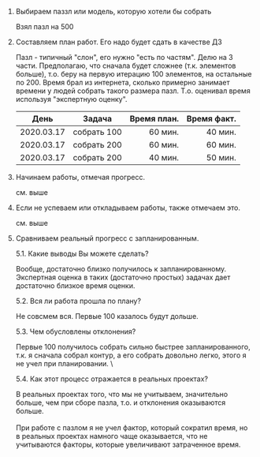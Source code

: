 1. Выбираем паззл или модель, которую хотели бы собрать

    Взял пазл на 500
    
2. Составляем план работ. Его надо будет сдать в качестве ДЗ

    Пазл - типичный "слон", его нужно "есть по частям". Делю на 3
    части. Предполагаю, что сначала будет сложнее (т.к. элементов больше), 
    т.о. беру на первую итерацию 100 элементов, на остальные по 200. 
    Время брал из интернета, сколько примерно занимает времени у людей 
    собрать такого размера пазл. Т.о. оценивал время используя "экспертную оценку".
    
    | День      | Задача      | Время план. | Время факт. |
    | --------- |:-----------:| -----------:|------------:|
    | 2020.03.17| собрать 100 | 60 мин.     | 40 мин.     |
    | 2020.03.17| собрать 200 | 60 мин.     | 60 мин.     |
    | 2020.03.17| собрать 200 | 40 мин.     | 50 мин.     |

3. Начинаем работы, отмечая прогресс.

    см. выше

4. Если не успеваем или откладываем работы, также отмечаем это.

    см. выше
    
5. Сравниваем реальный прогресс с запланированным.

    5.1. Какие выводы Вы можете сделать?
    
    Вообще, достаточно близко получилось к запланированному.
    Экспертная оценка в таких (достаточно простых) задачах
    дает достаточно близкое время оценки.
    
    5.2. Вся ли работа прошла по плану?
    
    Не совсмем вся. Первые 100 казалось будут дольше. 
    
    5.3. Чем обусловлены отклонения?
    
    Первые 100 получилось собрать сильно быстрее запланированного,
    т.к. я сначала собрал контур, а его собрать довольно легко, этого
    я не учел при планировании. \
        
    5.4. Как этот процесс отражается в реальных проектах?

    В реальных проектах того, что мы не учитываем, значительно больше, 
    чем при сборе пазла, т.о. и отклонения оказываются больше.
    <br/><br/>
    При работе с пазлом я не учел фактор, который сократил время, но
    в реальных проектах намного чаще оказывается, что не учитываются
    факторы, которые увеличивают затраченное время.
